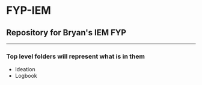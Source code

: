 # FYP-IEM
## Repository for Bryan's IEM FYP

***
### Top level folders will represent what is in them
- Ideation
- Logbook
